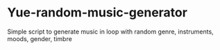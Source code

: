 # Yue-random-music-generator
Simple script to generate music in loop with random genre, instruments, moods, gender, timbre
